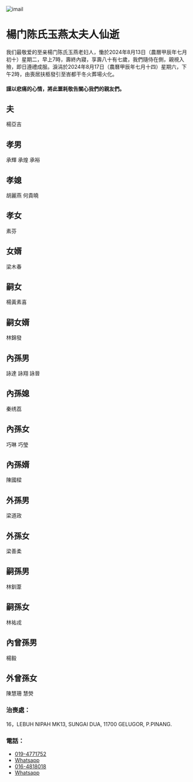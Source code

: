 ![imail](https://github.com/user-attachments/assets/a9a617c6-2222-411d-83dd-55063745cf53)

# 楊门陈氏玉燕太夫人仙逝
我们最敬爱的至亲楊门陈氏玉燕老妇人，慟於2024年8月13日（農曆甲辰年七月初十）星期二，早上7時，壽終內寢，享壽八十有七歲，我們隨侍在側，親視入殮，即日遵禮成服。淚涓於2024年8月17日（農曆甲辰年七月十四）星期六，下午2時，由喪居扶柩發引至峇都干冬火葬場火化。

#### 謹以悲痛的心情，將此噩耗敬告關心我們的親友們。
## 夫
楊亞吉
## 孝男
承輝  承煌  承裕
## 孝媳
胡麗燕  何貴曉
## 孝女
素芬 
## 女婿
梁木春
## 嗣女 
楊黃素喜
## 嗣女婿
林錦發
## 內孫男 
詠達  詠翔  詠晉
## 內孫媳
秦绣荔
## 內孫女
巧琳  巧瑩
## 內孫婿
陳國樑
## 外孫男
梁道政
## 外孫女
梁善柔
## 嗣孫男
林釧葦
## 嗣孫女
林祐戎
## 內曾孫男
楊毅
## 外曾孫女
陳慧珊  慧熒

### 治喪處：
16，LEBUH NIPAH MK13, SUNGAI DUA, 11700 GELUGOR, P.PINANG. 

### 電話：
- [019-4771752](tel:60194771752)
- [Whatsapp](https://api.whatsapp.com/send?phone=60194771752)
- [016-4818018](tel:60164818018)
- [Whatsapp](https://api.whatsapp.com/send?phone=60164818018)
